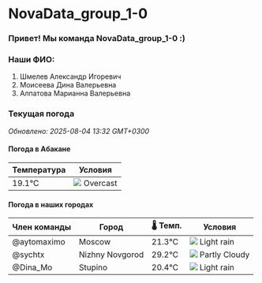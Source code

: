 # NovaData_group_1-0
### Привет! Мы команда NovaData_group_1-0 :)

### Наши ФИО:
1. Шмелев Александр Игоревич
2. Моисеева Дина Валерьевна
3. Алпатова Марианна Валерьевна

### Текущая погода
<!-- WEATHER:START -->
_Обновлено: 2025-08-04 13:32 GMT+0300_

#### Погода в Абакане

| Температура | Условия |
|-------------|----------|
| 19.1°C     | ![](https://cdn.weatherapi.com/weather/64x64/day/122.png) Overcast |

#### Погода в наших городах

| Член команды  | Город               | 🌡️ Темп.  | Условия          |
|---------------|---------------------|-----------|--------------------|
| @aytomaximo    | Moscow              |   21.3°C | ![](https://cdn.weatherapi.com/weather/64x64/day/296.png) Light rain   |
| @sychtx        | Nizhny Novgorod     |   29.2°C | ![](https://cdn.weatherapi.com/weather/64x64/day/116.png) Partly Cloudy |
| @Dina_Mo       | Stupino             |   20.4°C | ![](https://cdn.weatherapi.com/weather/64x64/day/296.png) Light rain   |

<!-- WEATHER:END -->
